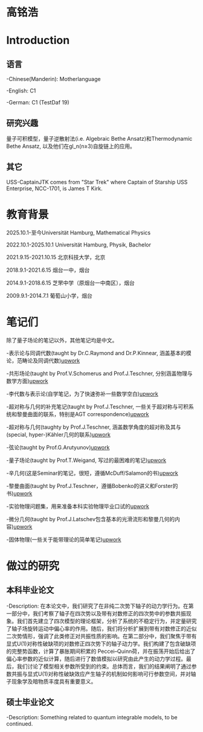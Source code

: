 # 高铭浩

# Introduction

## 语言
-Chinese(Manderin): Motherlanguage

-English: C1

-German: C1 (TestDaf 19)

## 研究兴趣

量子可积模型，量子逆散射法(i.e. Algebraic Bethe Ansatz)和Thermodynamic Bethe Ansatz, 以及他们在gl_n(n≥3)自旋链上的应用。

## 其它

USS-CaptainJTK comes from "Star Trek" where Captain of Starship USS Enterprise, NCC-1701, is James T Kirk.


# 教育背景


2025.10.1-至今Universität Hamburg, Mathematical Physics

2022.10.1-2025.10.1 Universität Hamburg, Physik, Bachelor

2021.9.15-2021.10.15 北京科技大学，北京

2018.9.1-2021.6.15 烟台一中，烟台

2014.9.1-2018.6.15 芝罘中学（原烟台一中南区），烟台

2009.9.1-2014.7.1 葡萄山小学，烟台


# 笔记们

除了量子场论的笔记以外，其他笔记均是中文。

-表示论与同调代数(taught by Dr.C.Raymond and Dr.P.Kinnear, 涵盖基本的模论，范畴论及同调代数)[upwork](https://www.overleaf.com/read/nghqmnxdmhck#f00a29)

-共形场论(taught by Prof.V.Schomerus and Prof.J.Teschner, 分别涵盖物理与数学方面)[upwork](https://www.overleaf.com/read/rkfbnykpfcdw#7d1b10)

-李代数与表示论(自学笔记，为了快速弥补一些数学空白)[upwork](https://www.overleaf.com/read/ynfskkrypfwv#15705f)

-超对称与几何的补充笔记(taught by Prof.J.Teschner, 一些关于超对称与可积系统和黎曼曲面的联系，特别是AGT correspondence)[upwork](https://www.overleaf.com/read/hxkjjygtpbgb#2076ab)

-超对称与几何(taughty by Prof.J.Teschner, 涵盖数学角度的超对称及其与(special, hyper-)Kähler几何的联系)[upwork](https://www.overleaf.com/read/rbrkwzzmhhnk#ec618f)

-弦论(taught by Prof.G.Arutyunov)[upwork](https://www.overleaf.com/read/gssnmvmmnhty#f5735d)

-量子场论(taught by Prof.T.Weigand, 写过的最困难的笔记)[upwork](https://www.overleaf.com/read/fmvdypmjwrtv#d8a1e1)

-辛几何(这是Seminar的笔记，很短，遵循McDuff/Salamon的书)[upwork](https://www.overleaf.com/read/vpwmbjptrzxr#47278b)

-黎曼曲面(taught by Prof.J.Teschner，遵循Bobenko的讲义和Forster的书)[upwork](https://www.overleaf.com/read/qbdkkmspxpwk#66325f)

-实验物理问题集，用来准备本科实验物理毕业口试的[upwork](https://www.overleaf.com/read/bqbgkwzfbmrh#5019e6)

-微分几何(taught by Prof.J.Latschev包含基本的光滑流形和黎曼几何的内容)[upwork](https://www.overleaf.com/read/txvbkjyhkcmz#c4cd00)

-固体物理(一些关于能带理论的简单笔记)[upwork](https://www.overleaf.com/read/zdkzvnkvrrgt#7ebe37)


# 做过的研究
## 本科毕业论文
-Description: 在本论文中，我们研究了在非纯二次势下轴子的动力学行为。在第一部分中，我们考察了轴子在四次势以及带有对数修正的四次势中的参数共振现象。我们首先建立了四次模型的理论框架，分析了系统的不稳定行为，并定量研究了轴子场旋转运动中偏心率的作用。随后，我们将分析扩展到带有对数修正的近似二次势情形，强调了此类修正对共振性质的影响。在第二部分中，我们聚焦于带有显式U(1)对称性破缺项的对数修正四次势下的轴子动力学。我们构建了包含破缺项的完整势函数，计算了暴胀期间积累的 Peccei–Quinn荷，并在振荡开始后给出了偏心率参数的近似计算，随后进行了数值模拟以研究由此产生的动力学过程。最后，我们讨论了模型相关参数所受到的约束。总体而言，我们的结果阐明了通过参数共振与显式U(1)对称性破缺效应产生轴子的机制如何影响可行参数空间，并对轴子现象学及暗物质丰度具有重要意义。


## 硕士毕业论文

-Description: Something related to quantum integrable models, to be continued.







